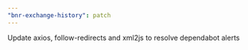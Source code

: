 ```yaml
---
"bnr-exchange-history": patch
---
```


Update axios, follow-redirects and xml2js to resolve dependabot alerts
